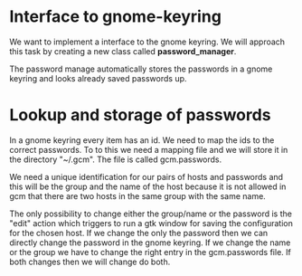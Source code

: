 Interface to gnome-keyring
====

We want to implement a interface to the gnome keyring.
We will approach this task by creating a new class called **password_manager**.

The password manage automatically stores the passwords in a gnome keyring and
looks already saved passwords up.

Lookup and storage of passwords
====

In a gnome keyring every item has an id.  We need to map the ids to the correct
passwords. To to this we need a mapping file and we will store it in the
directory "~/.gcm".
The file is called gcm.passwords.

We need a unique identification for our pairs of hosts and passwords and this
will be the group and the name of the host because it is not allowed in gcm
that there are two hosts in the same group with the same name.

The only possibility to change either the group/name or the password is the
"edit" action which triggers to run a gtk window for saving the configuration
for the chosen host. If we change the only the password then we can directly
change the password in the gnome keyring. If we change the name or the group we
have to change the right entry in the gcm.passwords file. If both changes then
we will change do both.